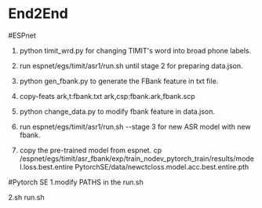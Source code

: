 # End2End

#ESPnet 
1. python timit_wrd.py for changing TIMIT's word into broad phone labels.

2. run espnet/egs/timit/asr1/run.sh until stage 2 for preparing data.json.

3. python gen_fbank.py to generate the FBank feature in txt file.

4. copy-feats ark,t:fbank.txt ark,csp:fbank.ark,fbank.scp

5. python change_data.py to modify fbank feature in data.json.

6. run espnet/egs/timit/asr1/run.sh --stage 3 for new ASR model with new fbank.

7. copy the pre-trained model from espnet.
cp /espnet/egs/timit/asr_fbank/exp/train_nodev_pytorch_train/results/model.loss.best.entire PytorchSE/data/newctcloss.model.acc.best.entire.pth


#Pytorch SE
1.modify PATHS in the run.sh

2.sh run.sh 




